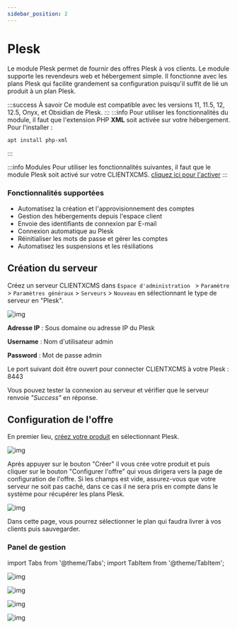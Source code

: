 ```yaml
---
sidebar_position: 2
---
```


# Plesk

Le module Plesk permet de fournir des offres Plesk à vos clients. Le module supporte les revendeurs web et hébergement simple. Il fonctionne avec les plans Plesk qui facilite grandement sa configuration puisqu'il suffit de lié un produit à un plan Plesk.

:::success À savoir
Ce module est compatible avec les versions 11, 11.5, 12, 12.5, Onyx, et Obsidian de Plesk.
:::
:::info
Pour utiliser les fonctionnalités du module, il faut que l'extension PHP **XML** soit activée sur votre hébergement. Pour l'installer : 
```bash
apt install php-xml
```
:::

:::info Modules
Pour utiliser les fonctionnalités suivantes, il faut que le module Plesk soit activé sur votre CLIENTXCMS. [cliquez ici pour l'activer](../)
:::
### Fonctionnalités supportées 
- Automatisez la création et l'approvisionnement des comptes
- Gestion des hébergements depuis l'espace client
- Envoie des identifiants de connexion par E-mail
- Connexion automatique au Plesk
- Réinitialiser les mots de passe et gérer les comptes
- Automatisez les suspensions et les résiliations

## Création du serveur

Créez un serveur CLIENTXCMS dans `Espace d'administration ` > `Paramètre` > `Paramètres généraux` > `Serveurs` > `Nouveau` en sélectionnant le type de serveur en "Plesk".

![img](/img/next_gen/extensions/modules/plesk/image.png)

**Adresse IP** : Sous domaine ou adresse IP du Plesk

**Username** : Nom d'utilisateur admin

**Password** : Mot de passe admin

Le port suivant doit être ouvert pour connecter CLIENTXCMS à votre Plesk : 8443

Vous pouvez tester la connexion au serveur et vérifier que le serveur renvoie *"Success"* en réponse.

## Configuration de l'offre
En premier lieu, [créez votre produit](../../store/produits#création) en sélectionnant Plesk.

![img](/img/next_gen/extensions/modules/plesk/image_2.png)

Après appuyer sur le bouton "Créer" il vous crée votre produit et puis cliquer sur le bouton "Configurer l'offre" qui vous dirigera vers la page de configuration de l'offre. Si les champs est vide, assurez-vous que votre serveur ne soit pas caché, dans ce cas il ne sera pris en compte dans le système pour récupérer les plans Plesk.

![img](/img/next_gen/extensions/modules/plesk/image_3.png)

Dans cette page, vous pourrez sélectionner le plan qui faudra livrer à vos clients puis sauvegarder.

### Panel de gestion

import Tabs from '@theme/Tabs';
import TabItem from '@theme/TabItem';

<Tabs>
<TabItem value="Hosting" label="Hosting">

![img](/img/next_gen/extensions/modules/plesk/image_4.png)

</TabItem>

<TabItem value="Revendeur" label="Revendeur">

![img](/img/next_gen/extensions/modules/plesk/image_5.png)

</TabItem>

<TabItem value="AdminHosing" label="Admin Hosting">

![img](/img/next_gen/extensions/modules/plesk/image_6.png)

</TabItem>

<TabItem value="AdminRevendeur" label="Admin Revendeur">

![img](/img/next_gen/extensions/modules/plesk/image_7.png)

</TabItem>

</Tabs>
